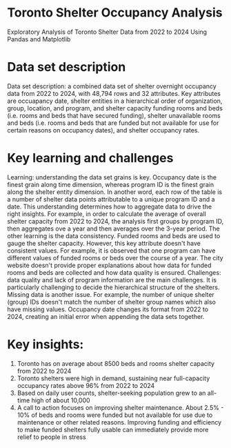 # Toronto Shelter Occupancy Analysis
Exploratory Analysis of Toronto Shelter Data from 2022 to 2024 Using Pandas and Matplotlib
# Data set description
Data set description: a combined data set of shelter overnight occupancy data from 2022 to 2024, with 48,794 rows and 32 attributes. Key attributes are occuapancy date, shelter entities in a hierarchical order of organization, group, location, and program, and shelter capacity funding rooms and beds (i.e. rooms and beds that have secured funding), shelter unavailable rooms and beds (i.e. rooms and beds that are funded but not available for use for certain reasons on occupancy dates), and shelter occupancy rates.
# Key learning and challenges
Learning: understanding the data set grains is key. Occupancy date is the finest grain along time dimension, whereas program ID is the finest grain along the shelter entity dimension. In another word, each row of the table is a number of shelter data points attributable to a unique program ID and a date. This understanding determines how to aggregate data to drive the right insights. For example, in order to calculate the average of overall shelter capacity from 2022 to 2024, the analysis first groups by program ID, then aggregates ove a year and then averages over the 3-year period. The other learning is the data consistency. Funded rooms and beds are used to gauge the shelter capacity. However, this key attribute doesn't have consistent values. For example, it is observed that one program can have different values of funded rooms or beds over the course of a year. The city website doesn't provide proper explanations about how data for funded rooms and beds are collected and how data quality is ensured.
Challenges: data quality and lack of program information are the main challenges. It is particularly challenging to decide the hierarchical structure of the shelters. Missing data is another issue. For example, the number of unique shelter (group) IDs doesn't match the number of shelter group names which also have missing values. Occupancy date changes its format from 2022 to 2024, creating an initial error when appending the data sets together.
# Key insights:
1) Toronto has on average about 8500 beds and rooms shelter capacity from 2022 to 2024
2) Toronto shelters were high in demand, sustaining near full-capacity occupancy rates above 96% from 2022 to 2024
3) Based on daily user counts, shelter-seeking population grew to an all-time high of about 10,000
4) A call to action focuses on improving shelter maintenance. About 2.5% - 10% of beds and rooms were funded but not available for use due to maintenance or other related reasons. Improving funding and efficiency to make funded shelters fully usable can immediately provide more relief to people in stress
